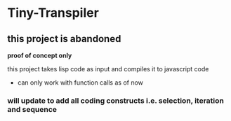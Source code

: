 #  Tiny-Transpiler

## this project is abandoned

**proof of concept only**

this project takes lisp code as input and compiles it to javascript code

- can only work with function calls as of now

### will update to add all coding constructs i.e. selection, iteration and sequence
